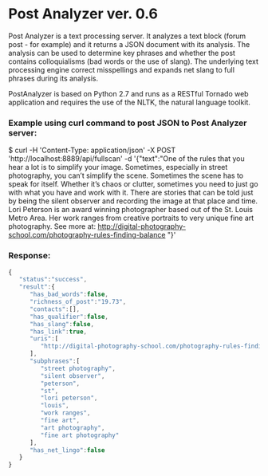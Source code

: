Post Analyzer ver. 0.6
======================

Post Analyzer is a text processing server. It analyzes a text block (forum post - for example) and it returns a JSON
document with its analysis.  The analysis can be used to determine key phrases and whether the post contains
colloquialisms (bad words or the use of slang).  The underlying text processing engine correct misspellings and expands
net slang to full phrases during its analysis.

PostAnalyzer is based on Python 2.7 and runs as a RESTful Tornado web application and requires the use of the NLTK,
the natural language toolkit.

### Example using curl command to post JSON to Post Analyzer server:
$ curl -H 'Content-Type: application/json' -X  POST 'http://localhost:8889/api/fullscan' -d '{"text":"One of the rules that you hear a lot is to simplify your image. Sometimes, especially in street photography, you can’t simplify the scene. Sometimes the scene has to speak for itself. Whether it’s chaos or clutter, sometimes you need to just go with what you have and work with it. There are stories that can be told just by being the silent observer and recording the image at that place and time. Lori Peterson is an award winning photographer based out of the St. Louis Metro Area. Her work ranges from creative portraits to very unique fine art photography. See more at: http://digital-photography-school.com/photography-rules-finding-balance "}'

### Response:
```javascript
{
   "status":"success",
   "result":{
      "has_bad_words":false,
      "richness_of_post":"19.73",
      "contacts":[],
      "has_qualifier":false,
      "has_slang":false,
      "has_link":true,
      "uris":[
         "http://digital-photography-school.com/photography-rules-finding-balance"
      ],
      "subphrases":[
         "street photography",
         "silent observer",
         "peterson",
         "st",
         "lori peterson",
         "louis",
         "work ranges",
         "fine art",
         "art photography",
         "fine art photography"
      ],
      "has_net_lingo":false
   }
}
```